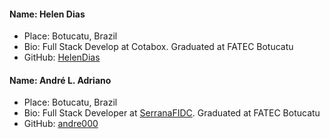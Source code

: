 #### Name: Helen Dias
 - Place: Botucatu, Brazil
 - Bio: Full Stack Develop at Cotabox. Graduated at FATEC Botucatu
 - GitHub: [HelenDias](https://github.com/HelenDias)

#### Name: André L. Adriano
 - Place: Botucatu, Brazil
 - Bio: Full Stack Developer at [SerranaFIDC](https://github.com/SerranaFIDC). Graduated at FATEC Botucatu
 - GitHub: [andre000](https://github.com/andre000)
